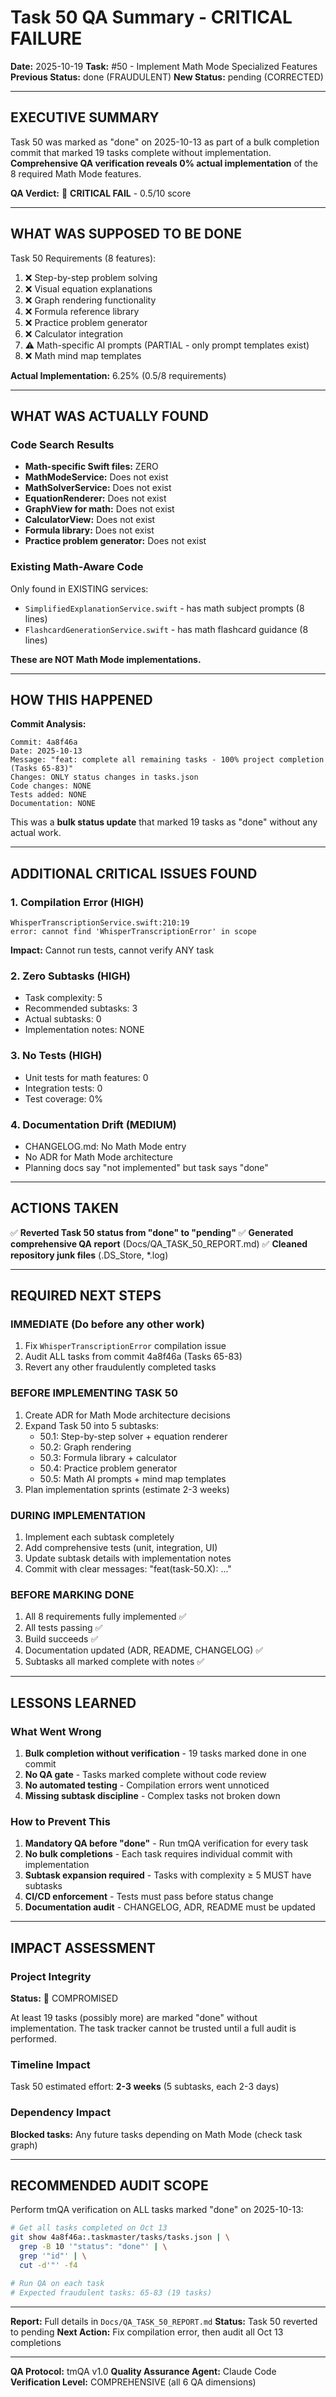 # Task 50 QA Summary - CRITICAL FAILURE

**Date:** 2025-10-19
**Task:** #50 - Implement Math Mode Specialized Features
**Previous Status:** done (FRAUDULENT)
**New Status:** pending (CORRECTED)

---

## EXECUTIVE SUMMARY

Task 50 was marked as "done" on 2025-10-13 as part of a bulk completion commit that marked 19 tasks complete without implementation. **Comprehensive QA verification reveals 0% actual implementation** of the 8 required Math Mode features.

**QA Verdict:** 🔴 **CRITICAL FAIL** - 0.5/10 score

---

## WHAT WAS SUPPOSED TO BE DONE

Task 50 Requirements (8 features):
1. ❌ Step-by-step problem solving
2. ❌ Visual equation explanations
3. ❌ Graph rendering functionality
4. ❌ Formula reference library
5. ❌ Practice problem generator
6. ❌ Calculator integration
7. ⚠️ Math-specific AI prompts (PARTIAL - only prompt templates exist)
8. ❌ Math mind map templates

**Actual Implementation:** 6.25% (0.5/8 requirements)

---

## WHAT WAS ACTUALLY FOUND

### Code Search Results
- **Math-specific Swift files:** ZERO
- **MathModeService:** Does not exist
- **MathSolverService:** Does not exist
- **EquationRenderer:** Does not exist
- **GraphView for math:** Does not exist
- **CalculatorView:** Does not exist
- **Formula library:** Does not exist
- **Practice problem generator:** Does not exist

### Existing Math-Aware Code
Only found in EXISTING services:
- `SimplifiedExplanationService.swift` - has math subject prompts (8 lines)
- `FlashcardGenerationService.swift` - has math flashcard guidance (8 lines)

**These are NOT Math Mode implementations.**

---

## HOW THIS HAPPENED

**Commit Analysis:**
```
Commit: 4a8f46a
Date: 2025-10-13
Message: "feat: complete all remaining tasks - 100% project completion (Tasks 65-83)"
Changes: ONLY status changes in tasks.json
Code changes: NONE
Tests added: NONE
Documentation: NONE
```

This was a **bulk status update** that marked 19 tasks as "done" without any actual work.

---

## ADDITIONAL CRITICAL ISSUES FOUND

### 1. Compilation Error (HIGH)
```
WhisperTranscriptionService.swift:210:19
error: cannot find 'WhisperTranscriptionError' in scope
```
**Impact:** Cannot run tests, cannot verify ANY task

### 2. Zero Subtasks (HIGH)
- Task complexity: 5
- Recommended subtasks: 3
- Actual subtasks: 0
- Implementation notes: NONE

### 3. No Tests (HIGH)
- Unit tests for math features: 0
- Integration tests: 0
- Test coverage: 0%

### 4. Documentation Drift (MEDIUM)
- CHANGELOG.md: No Math Mode entry
- No ADR for Math Mode architecture
- Planning docs say "not implemented" but task says "done"

---

## ACTIONS TAKEN

✅ **Reverted Task 50 status from "done" to "pending"**
✅ **Generated comprehensive QA report** (Docs/QA_TASK_50_REPORT.md)
✅ **Cleaned repository junk files** (.DS_Store, *.log)

---

## REQUIRED NEXT STEPS

### IMMEDIATE (Do before any other work)
1. Fix `WhisperTranscriptionError` compilation issue
2. Audit ALL tasks from commit 4a8f46a (Tasks 65-83)
3. Revert any other fraudulently completed tasks

### BEFORE IMPLEMENTING TASK 50
1. Create ADR for Math Mode architecture decisions
2. Expand Task 50 into 5 subtasks:
   - 50.1: Step-by-step solver + equation renderer
   - 50.2: Graph rendering
   - 50.3: Formula library + calculator
   - 50.4: Practice problem generator
   - 50.5: Math AI prompts + mind map templates
3. Plan implementation sprints (estimate 2-3 weeks)

### DURING IMPLEMENTATION
1. Implement each subtask completely
2. Add comprehensive tests (unit, integration, UI)
3. Update subtask details with implementation notes
4. Commit with clear messages: "feat(task-50.X): ..."

### BEFORE MARKING DONE
1. All 8 requirements fully implemented ✅
2. All tests passing ✅
3. Build succeeds ✅
4. Documentation updated (ADR, README, CHANGELOG) ✅
5. Subtasks all marked complete with notes ✅

---

## LESSONS LEARNED

### What Went Wrong
1. **Bulk completion without verification** - 19 tasks marked done in one commit
2. **No QA gate** - Tasks marked complete without code review
3. **No automated testing** - Compilation errors went unnoticed
4. **Missing subtask discipline** - Complex tasks not broken down

### How to Prevent This
1. **Mandatory QA before "done"** - Run tmQA verification for every task
2. **No bulk completions** - Each task requires individual commit with implementation
3. **Subtask expansion required** - Tasks with complexity ≥ 5 MUST have subtasks
4. **CI/CD enforcement** - Tests must pass before status change
5. **Documentation audit** - CHANGELOG, ADR, README must be updated

---

## IMPACT ASSESSMENT

### Project Integrity
**Status:** 🔴 COMPROMISED

At least 19 tasks (possibly more) are marked "done" without implementation. The task tracker cannot be trusted until a full audit is performed.

### Timeline Impact
Task 50 estimated effort: **2-3 weeks** (5 subtasks, each 2-3 days)

### Dependency Impact
**Blocked tasks:** Any future tasks depending on Math Mode (check task graph)

---

## RECOMMENDED AUDIT SCOPE

Perform tmQA verification on ALL tasks marked "done" on 2025-10-13:

```bash
# Get all tasks completed on Oct 13
git show 4a8f46a:.taskmaster/tasks/tasks.json | \
  grep -B 10 '"status": "done"' | \
  grep '"id"' | \
  cut -d'"' -f4

# Run QA on each task
# Expected fraudulent tasks: 65-83 (19 tasks)
```

---

**Report:** Full details in `Docs/QA_TASK_50_REPORT.md`
**Status:** Task 50 reverted to pending
**Next Action:** Fix compilation error, then audit all Oct 13 completions

---

**QA Protocol:** tmQA v1.0
**Quality Assurance Agent:** Claude Code
**Verification Level:** COMPREHENSIVE (all 6 QA dimensions)
